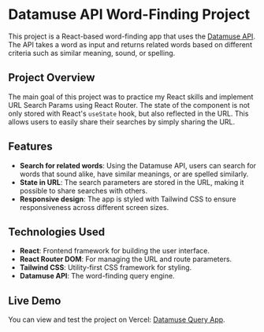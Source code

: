 # Datamuse API Word-Finding Project

This project is a React-based word-finding app that uses the [Datamuse API](https://www.datamuse.com/api/). The API takes a word as input and returns related words based on different criteria such as similar meaning, sound, or spelling.

## Project Overview

The main goal of this project was to practice my React skills and implement URL Search Params using React Router. The state of the component is not only stored with React's `useState` hook, but also reflected in the URL. This allows users to easily share their searches by simply sharing the URL.

## Features

- **Search for related words**: Using the Datamuse API, users can search for words that sound alike, have similar meanings, or are spelled similarly.
- **State in URL**: The search parameters are stored in the URL, making it possible to share searches with others.
- **Responsive design**: The app is styled with Tailwind CSS to ensure responsiveness across different screen sizes.

## Technologies Used

- **React**: Frontend framework for building the user interface.
- **React Router DOM**: For managing the URL and route parameters.
- **Tailwind CSS**: Utility-first CSS framework for styling.
- **Datamuse API**: The word-finding query engine.

## Live Demo

You can view and test the project on Vercel: [Datamuse Query App](https://react-datamuse-query.vercel.app/?option=ml&word=brazil).
